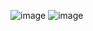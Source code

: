 ![image](https://github.com/michaelokoroike/Courses/assets/39680418/35913450-106b-4d19-a79c-ac67b67a0980)
![image](https://github.com/michaelokoroike/Courses/assets/39680418/5d45a141-dc66-4f6d-a7b7-5541470e8878)
